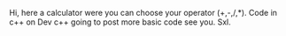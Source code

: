 Hi,
here a calculator were you can choose your operator (+,-,/,*).
Code in c++ on Dev c++ 
going to post more basic code
see you.
Sxl.
